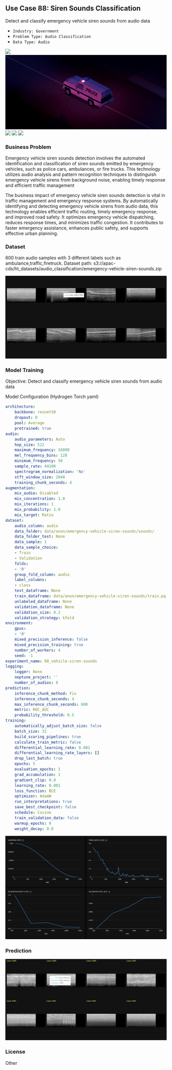 ## Use Case 88: Siren Sounds Classification

Detect and classify emergency vehicle siren sounds from audio data

- `Industry: Government`
- `Problem Type: Audio Classification`
- `Data Type: Audio`

![](https://github.com/h2oai/ht-catalog/blob/646864e3c695f7c721514159bd6c59520dab7438/Assets/use-cases/emergency_vehicle_siren_sounds/cover.png)
![](https://github.com/h2oai/ht-catalog/blob/646864e3c695f7c721514159bd6c59520dab7438/Assets/use-cases/emergency_vehicle_siren_sounds/cover.jpg)
![](https://github.com/h2oai/ht-catalog/blob/646864e3c695f7c721514159bd6c59520dab7438/Assets/use-cases/emergency_vehicle_siren_sounds/cover.jpeg)
![](https://github.com/h2oai/ht-catalog/blob/646864e3c695f7c721514159bd6c59520dab7438/Assets/use-cases/emergency_vehicle_siren_sounds/cover.webp)
![](https://github.com/h2oai/ht-catalog/blob/646864e3c695f7c721514159bd6c59520dab7438/Assets/use-cases/emergency_vehicle_siren_sounds/cover)

### Business Problem 

Emergency vehicle siren sounds detection involves the automated identification and classification of siren sounds emitted by emergency vehicles, such as police cars, ambulances, or fire trucks. This technology utilizes audio analysis and pattern recognition techniques to distinguish emergency vehicle sirens from background noise, enabling timely response and efficient traffic management

The business impact of emergency vehicle siren sounds detection is vital in traffic management and emergency response systems. By automatically identifying and detecting emergency vehicle sirens from audio data, this technology enables efficient traffic routing, timely emergency response, and improved road safety. It optimizes emergency vehicle dispatching, reduces response times, and minimizes traffic congestion. It contributes to faster emergency assistance, enhances public safety, and supports effective urban planning.

### Dataset

600 train audio samples with 3 different labels such as ambulance,traffic,firetruck.
Dataset path: s3://apac-cds/ht_datasets/audio_classification/emergency-vehicle-siren-sounds.zip

![train data](https://github.com/h2oai/ht-catalog/blob/646864e3c695f7c721514159bd6c59520dab7438/Assets/use-cases/emergency_vehicle_siren_sounds/train%20data.png)

### Model Training

Objective: Detect and classify emergency vehicle siren sounds from audio data

Model Configuration (Hydrogen Torch yaml)

```yaml
architecture:
    backbone: resnet50
    dropout: 0
    pool: Average
    pretrained: true
audio:
    audio_parameters: Auto
    hop_size: 512
    maximum_frequency: 16000
    mel_frequency_bins: 128
    minimum_frequency: 50
    sample_rate: 44100
    spectrogram_normalization: 'No'
    stft_window_size: 2048
    training_chunk_seconds: 4
augmentation:
    mix_audio: Disabled
    mix_concentration: 1.0
    mix_iterations: 1
    mix_probability: 1.0
    mix_target: Ratio
dataset:
    audio_column: audio
    data_folder: data/anon/emergency-vehicle-siren-sounds/sounds/
    data_folder_test: None
    data_sample: 1
    data_sample_choice:
    - Train
    - Validation
    folds:
    - '0'
    group_fold_column: audio
    label_columns:
    - class
    test_dataframe: None
    train_dataframe: data/anon/emergency-vehicle-siren-sounds/train.pq
    unlabeled_dataframe: None
    validation_dataframe: None
    validation_size: 0.2
    validation_strategy: kfold
environment:
    gpus:
    - '0'
    mixed_precision_inference: false
    mixed_precision_training: true
    number_of_workers: 4
    seed: -1
experiment_name: 88_vehicle-siren-sounds
logging:
    logger: None
    neptune_project: ''
    number_of_audios: 8
prediction:
    inference_chunk_method: Fix
    inference_chunk_seconds: 4
    max_inference_chunk_seconds: 600
    metric: ROC_AUC
    probability_threshold: 0.5
training:
    automatically_adjust_batch_size: false
    batch_size: 32
    build_scoring_pipelines: true
    calculate_train_metric: false
    differential_learning_rate: 0.001
    differential_learning_rate_layers: []
    drop_last_batch: true
    epochs: 5
    evaluation_epochs: 1
    grad_accumulation: 1
    gradient_clip: 0.0
    learning_rate: 0.001
    loss_function: BCE
    optimizer: AdamW
    run_interpretations: true
    save_best_checkpoint: false
    schedule: Cosine
    train_validation_data: false
    warmup_epochs: 0
    weight_decay: 0.0

```

![chart](https://github.com/h2oai/ht-catalog/blob/646864e3c695f7c721514159bd6c59520dab7438/Assets/use-cases/emergency_vehicle_siren_sounds/chart.png)


### Prediction

![Predictions](https://github.com/h2oai/ht-catalog/blob/646864e3c695f7c721514159bd6c59520dab7438/Assets/use-cases/emergency_vehicle_siren_sounds/Validation%20Predictions.png)

### License

Other
